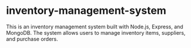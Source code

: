 # inventory-management-system
This is an inventory management system built with Node.js, Express, and MongoDB. The system allows users to manage inventory items, suppliers, and purchase orders.
